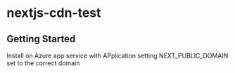 # nextjs-cdn-test

## Getting Started

Install on Azure app service with APplication setting NEXT_PUBLIC_DOMAIN set to the correct domain
